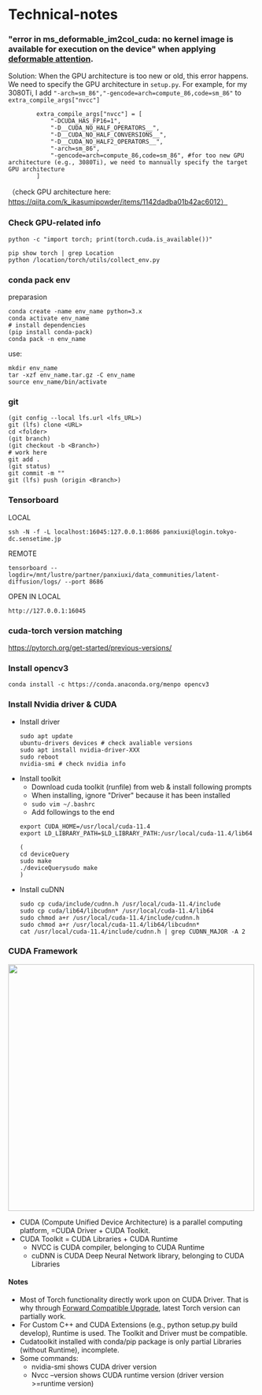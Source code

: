 # Technical-notes
### "error in ms_deformable_im2col_cuda: no kernel image is available for execution on the device" when applying [deformable attention](https://github.com/fundamentalvision/Deformable-DETR).
Solution: When the GPU architecture is too new or old, this error happens. We need to specify the GPU architecture in `setup.py`. For example, for my 3080Ti, I add `"-arch=sm_86","-gencode=arch=compute_86,code=sm_86"` to `extra_compile_args["nvcc"]` 
```
        extra_compile_args["nvcc"] = [
            "-DCUDA_HAS_FP16=1",
            "-D__CUDA_NO_HALF_OPERATORS__",
            "-D__CUDA_NO_HALF_CONVERSIONS__",
            "-D__CUDA_NO_HALF2_OPERATORS__",
            "-arch=sm_86",
            "-gencode=arch=compute_86,code=sm_86", #for too new GPU architecture (e.g., 3080Ti), we need to mannually specify the target GPU architecture
        ]

```
（check GPU architecture here: https://qiita.com/k_ikasumipowder/items/1142dadba01b42ac6012）
### Check GPU-related info
```python -c "import torch; print(torch.cuda.is_available())"```
```
pip show torch | grep Location
python /location/torch/utils/collect_env.py
```

### conda pack env
preparasion
```
conda create -name env_name python=3.x
conda activate env_name
# install dependencies
(pip install conda-pack)
conda pack -n env_name
```
use: 
```
mkdir env_name
tar -xzf env_name.tar.gz -C env_name
source env_name/bin/activate
```

### git
```
(git config --local lfs.url <lfs_URL>)
git (lfs) clone <URL>
cd <folder>
(git branch)
(git checkout -b <Branch>)
# work here
git add .
(git status)
git commit -m ""
git (lfs) push (origin <Branch>)
```

### Tensorboard
LOCAL
```
ssh -N -f -L localhost:16045:127.0.0.1:8686 panxiuxi@login.tokyo-dc.sensetime.jp
```

REMOTE
```
tensorboard --logdir=/mnt/lustre/partner/panxiuxi/data_communities/latent-diffusion/logs/ --port 8686

```

OPEN IN LOCAL
```
http://127.0.0.1:16045
```
### cuda-torch version matching
https://pytorch.org/get-started/previous-versions/

### Install opencv3
```
conda install -c https://conda.anaconda.org/menpo opencv3
```

### Install Nvidia driver & CUDA
- Install driver
  ```
  sudo apt update
  ubuntu-drivers devices # check avaliable versions
  sudo apt install nvidia-driver-XXX
  sudo reboot
  nvidia-smi # check nvidia info
  ```
- Install toolkit
  - Download cuda toolkit (runfile) from web & install following prompts
  - When installing, ignore "Driver" because it has been installed
  - ```sudo vim ~/.bashrc```
  - Add followings to the end
  ```
  export CUDA_HOME=/usr/local/cuda-11.4
  export LD_LIBRARY_PATH=$LD_LIBRARY_PATH:/usr/local/cuda-11.4/lib64
  ```
  ```
  (
  cd deviceQuery
  sudo make 
  ./deviceQuerysudo make
  )
  ```
- Install cuDNN
  ```
  sudo cp cuda/include/cudnn.h /usr/local/cuda-11.4/include
  sudo cp cuda/lib64/libcudnn* /usr/local/cuda-11.4/lib64
  sudo chmod a+r /usr/local/cuda-11.4/include/cudnn.h 
  sudo chmod a+r /usr/local/cuda-11.4/lib64/libcudnn*
  cat /usr/local/cuda-11.4/include/cudnn.h | grep CUDNN_MAJOR -A 2
  ```

### CUDA Framework
<img src="img/cuda.png" width="500">

- CUDA (Compute Unified Device Architecture) is a parallel computing platform, =CUDA Driver + CUDA Toolkit.
- CUDA Toolkit = CUDA Libraries + CUDA Runtime
  - NVCC is CUDA compiler, belonging to CUDA Runtime
  - cuDNN is CUDA Deep Neural Network library, belonging to CUDA Libraries

#### Notes
- Most of Torch functionality directly work upon on CUDA Driver. That is why through [Forward Compatible Upgrade](https://zenn.dev/yuyakato/articles/f93b35d269d245), latest Torch version can partially work.
- For Custom C++ and CUDA Extensions (e.g., python setup.py build develop), Runtime is used. The Toolkit and Driver must be compatible.
- Cudatoolkit installed with conda/pip package is only partial Libraries (without Runtime), incomplete. 
- Some commands:
  - nvidia-smi shows CUDA driver version
  - Nvcc –version shows CUDA runtime version
  (driver version >=runtime version)







